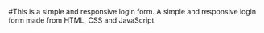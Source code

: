 #This is a simple and responsive login form.
A simple and responsive login form made from HTML, CSS and JavaScript
